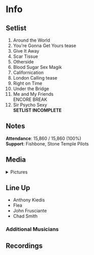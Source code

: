 # Info

## Setlist

1. Around the World
2. You're Gonna Get Yours tease
3. Give It Away
4. Scar Tissue
5. Otherside
6. Blood Sugar Sex Magik
7. Californication
8. London Calling tease
9. Right on Time
10. Under the Bridge
11. Me and My Friends
<br> ENCORE BREAK
12. Sir Psycho Sexy
<br>**SETLIST INCOMPLETE**

## Notes

**Attendance**: 15,860 / 15,860 (100%)
<br>
**Support**: Fishbone, Stone Temple Pilots

## Media 

<details>
  <summary>Pictures</summary>
  <!--<img alt="Setlist" title="Setlist" src="_.jpg" height="200" />
  <img alt="Clipping" title="Clipping" src="_.jpg" height="200" />
  <img alt="Flyer" title="Flyer" src="_.jpg" height="200" />-->
</details>

## Line Up

* Anthony Kiedis
* Flea
* John Frusciante
* Chad Smith

### Additional Musicians

## Recordings
